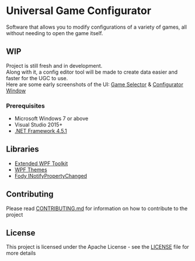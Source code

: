 # Universal Game Configurator

Software that allows you to modify configurations of a variety of games, all without needing to open the game itself.

## WIP

Project is still fresh and in development.  
Along with it, a config editor tool will be made to create data easier and faster for the UGC to use.  
Here are some early screenshots of the UI: [Game Selector](https://i.imgur.com/HQw4J7E.png) & [Configurator Window](https://i.imgur.com/cvgQ49w.png)

### Prerequisites

* Microsoft Windows 7 or above
* Visual Studio 2015+
* [.NET Framework 4.5.1](https://www.microsoft.com/en-gb/download/details.aspx?id=40773)

## Libraries

* [Extended WPF Toolkit](https://github.com/xceedsoftware/wpftoolkit)
* [WPF Themes](https://wpfthemes.codeplex.com/)
* [Fody INotifyPropertyChanged](https://github.com/Fody/PropertyChanged)

## Contributing

Please read [CONTRIBUTING.md](CONTRIBUTING.md) for information on how to contribute to the project

## License

This project is licensed under the Apache License - see the [LICENSE](LICENSE) file for more details
